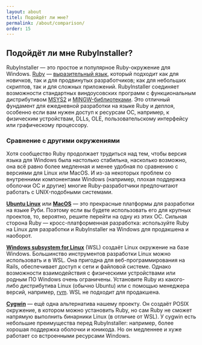 ```yaml
---
layout: about
titel: Подойдёт ли мне?
permalink: /about/comparison/
order: 15
---
```

## Подойдёт ли мне RubyInstaller?

RubyInstaller — это простое и популярное Ruby-окружение для Windows. [Ruby](https://www.ruby-lang.org) — 
[выразительный язык](http://www.bestprogramminglanguagefor.me/why-learn-ruby), который подходит как для новичков, 
так и для продвинутых разработчиков; как для небольших скриптов, так и для сложных приложений. RubyInstaller 
соединяет возможности стандартных виндоусовских программ с функциональным дистрибутивом [MSYS2](http://www.msys2.org) 
и [MINGW-библиотеками](https://github.com/Alexpux/MINGW-packages). Это отличный фундамент для ежедневной разработки 
на языке Ruby и деплоя, особенно если вам нужен доступ к ресурсам ОС, например, к физическим устройствам, DLLs, 
OLE, пользовательскому интерфейсу или графическому процессору.

### Сравнение с другими окружениями

Хотя сообщество Ruby продолжает трудиться над тем, чтобы версия языка для Windows была настолько стабильна, насколько возможно,
она всё равно более медленная и менее удобная по сравнению с версиями для Linux или MacOS. И из-за 
некоторых проблем со внутренними компонентами Windows (например, плохая поддержка оболочки ОС и другие) многие 
Ruby-разработчики предпочитают работать с UNIX-подобными системами.

[**Ubuntu Linux**](https://ubuntu.com) или [**MacOS**](https://www.apple.com/de/macos/what-is/) — это прекрасные платформы
для разработки на языке Руби. Поэтому если вы будете использовать его для крупных проектов, то, вероятно, решите перейти
на одну из этих ОС. Сильная сторона Ruby — кросс-платформенная разработка: используйте Ruby на Linux для разработки 
и RubyInstaller на Windows для продакшена и наоборот.

[**Windows subsystem for Linux**](https://docs.microsoft.com/de-de/windows/wsl/about) (WSL) создаёт Linux окружение на базе Windows.
Большинство инструментов разработки Linux можно использовать и в WSL. Она пригодна для веб-программирования на Rails,
обеспечивает доступ к сети и файловой системе. Однако возможности взаимодействия с физическими устройствами или 
родным ПО Windows очень ограничены. Установите Ruby из какого-либо дистрибутива Linux (обычно Ubuntu) или с помощью 
менеджера версий, например, [rvm](https://rvm.io). WSL не подходит для продакшена.

[**Cygwin**](https://www.cygwin.com/) — ещё одна альтернатива нашему проекту. Он создаёт POSIX окружение,
в котором можно установить Ruby, но сам Ruby не сможет напрямую выполнить бинарники Linux (в отличие от WSL). У cygwin 
есть небольшие преимущества перед RubyInstaller: например, более хорошая поддержка оболочки и юникода. Но он медленнее 
и хуже работает со встроенными ресурсами Windows.